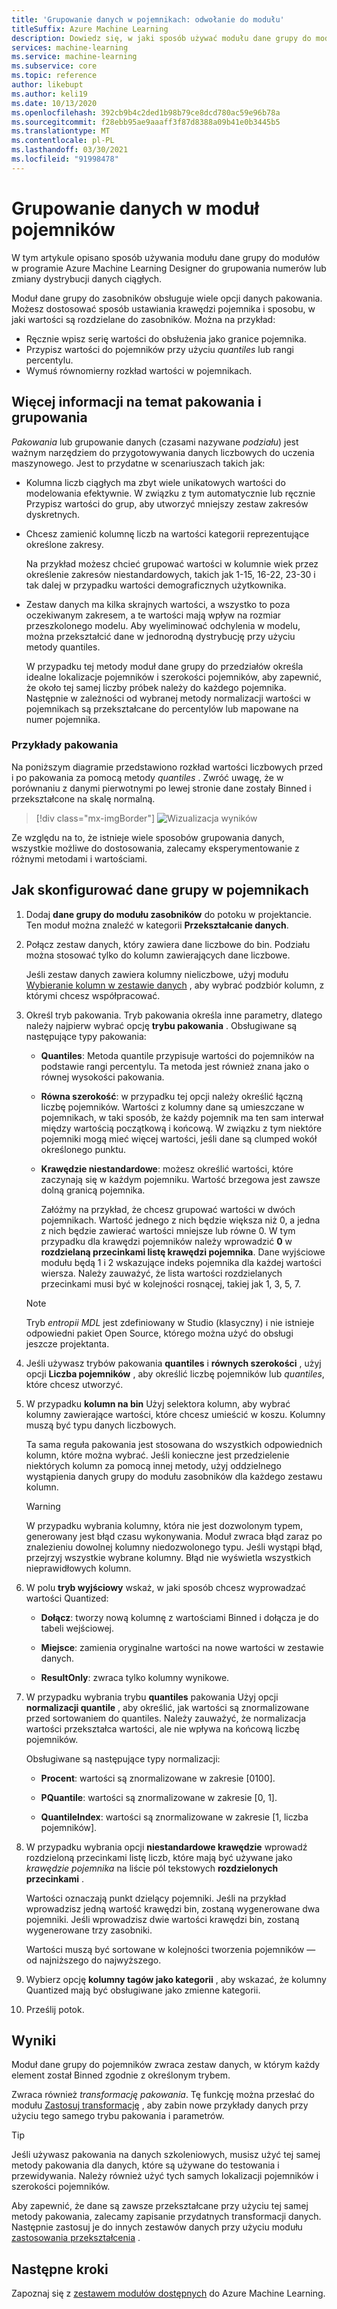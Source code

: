 ```yaml
---
title: 'Grupowanie danych w pojemnikach: odwołanie do modułu'
titleSuffix: Azure Machine Learning
description: Dowiedz się, w jaki sposób używać modułu dane grupy do modułów do grupowania numerów lub zmiany dystrybucji danych ciągłych.
services: machine-learning
ms.service: machine-learning
ms.subservice: core
ms.topic: reference
author: likebupt
ms.author: keli19
ms.date: 10/13/2020
ms.openlocfilehash: 392cb9b4c2ded1b98b79ce8dcd780ac59e96b78a
ms.sourcegitcommit: f28ebb95ae9aaaff3f87d8388a09b41e0b3445b5
ms.translationtype: MT
ms.contentlocale: pl-PL
ms.lasthandoff: 03/30/2021
ms.locfileid: "91998478"
---
```

# <a name="group-data-into-bins-module"></a>Grupowanie danych w moduł pojemników

W tym artykule opisano sposób używania modułu dane grupy do modułów w programie Azure Machine Learning Designer do grupowania numerów lub zmiany dystrybucji danych ciągłych.

Moduł dane grupy do zasobników obsługuje wiele opcji danych pakowania. Możesz dostosować sposób ustawiania krawędzi pojemnika i sposobu, w jaki wartości są rozdzielane do zasobników. Można na przykład:  

+ Ręcznie wpisz serię wartości do obsłużenia jako granice pojemnika.  
+ Przypisz wartości do pojemników przy użyciu *quantiles* lub rangi percentylu.  
+ Wymuś równomierny rozkład wartości w pojemnikach.  

## <a name="more-about-binning-and-grouping"></a>Więcej informacji na temat pakowania i grupowania

*Pakowania* lub grupowanie danych (czasami nazywane *podziału*) jest ważnym narzędziem do przygotowywania danych liczbowych do uczenia maszynowego. Jest to przydatne w scenariuszach takich jak:

+ Kolumna liczb ciągłych ma zbyt wiele unikatowych wartości do modelowania efektywnie. W związku z tym automatycznie lub ręcznie Przypisz wartości do grup, aby utworzyć mniejszy zestaw zakresów dyskretnych.

+ Chcesz zamienić kolumnę liczb na wartości kategorii reprezentujące określone zakresy.

    Na przykład możesz chcieć grupować wartości w kolumnie wiek przez określenie zakresów niestandardowych, takich jak 1-15, 16-22, 23-30 i tak dalej w przypadku wartości demograficznych użytkownika.

+ Zestaw danych ma kilka skrajnych wartości, a wszystko to poza oczekiwanym zakresem, a te wartości mają wpływ na rozmiar przeszkolonego modelu. Aby wyeliminować odchylenia w modelu, można przekształcić dane w jednorodną dystrybucję przy użyciu metody quantiles.

    W przypadku tej metody moduł dane grupy do przedziałów określa idealne lokalizacje pojemników i szerokości pojemników, aby zapewnić, że około tej samej liczby próbek należy do każdego pojemnika. Następnie w zależności od wybranej metody normalizacji wartości w pojemnikach są przekształcane do percentylów lub mapowane na numer pojemnika.

### <a name="examples-of-binning"></a>Przykłady pakowania

Na poniższym diagramie przedstawiono rozkład wartości liczbowych przed i po pakowania za pomocą metody *quantiles* . Zwróć uwagę, że w porównaniu z danymi pierwotnymi po lewej stronie dane zostały Binned i przekształcone na skalę normalną.  

> [!div class="mx-imgBorder"]
> ![Wizualizacja wyników](media/module/group-data-into-bins-result-example.png)

Ze względu na to, że istnieje wiele sposobów grupowania danych, wszystkie możliwe do dostosowania, zalecamy eksperymentowanie z różnymi metodami i wartościami. 

## <a name="how-to-configure-group-data-into-bins"></a>Jak skonfigurować dane grupy w pojemnikach

1. Dodaj **dane grupy do modułu zasobników** do potoku w projektancie. Ten moduł można znaleźć w kategorii **Przekształcanie danych**.

2. Połącz zestaw danych, który zawiera dane liczbowe do bin. Podziału można stosować tylko do kolumn zawierających dane liczbowe. 

    Jeśli zestaw danych zawiera kolumny nieliczbowe, użyj modułu [Wybieranie kolumn w zestawie danych](select-columns-in-dataset.md) , aby wybrać podzbiór kolumn, z którymi chcesz współpracować.

3. Określ tryb pakowania. Tryb pakowania określa inne parametry, dlatego należy najpierw wybrać opcję **trybu pakowania** . Obsługiwane są następujące typy pakowania:

    - **Quantiles**: Metoda quantile przypisuje wartości do pojemników na podstawie rangi percentylu. Ta metoda jest również znana jako o równej wysokości pakowania.

    - **Równa szerokość**: w przypadku tej opcji należy określić łączną liczbę pojemników. Wartości z kolumny dane są umieszczane w pojemnikach, w taki sposób, że każdy pojemnik ma ten sam interwał między wartością początkową i końcową. W związku z tym niektóre pojemniki mogą mieć więcej wartości, jeśli dane są clumped wokół określonego punktu.

    - **Krawędzie niestandardowe**: możesz określić wartości, które zaczynają się w każdym pojemniku. Wartość brzegowa jest zawsze dolną granicą pojemnika. 
    
      Załóżmy na przykład, że chcesz grupować wartości w dwóch pojemnikach. Wartość jednego z nich będzie większa niż 0, a jedna z nich będzie zawierać wartości mniejsze lub równe 0. W tym przypadku dla krawędzi pojemników należy wprowadzić **0** w **rozdzielaną przecinkami listę krawędzi pojemnika**. Dane wyjściowe modułu będą 1 i 2 wskazujące indeks pojemnika dla każdej wartości wiersza. Należy zauważyć, że lista wartości rozdzielanych przecinkami musi być w kolejności rosnącej, takiej jak 1, 3, 5, 7.
    
    > [!Note]
    > Tryb *entropii MDL* jest zdefiniowany w Studio (klasyczny) i nie istnieje odpowiedni pakiet Open Source, którego można użyć do obsługi jeszcze projektanta.        

4. Jeśli używasz trybów pakowania **quantiles** i **równych szerokości** , użyj opcji **Liczba pojemników** , aby określić liczbę pojemników lub *quantiles*, które chcesz utworzyć.

5. W przypadku **kolumn na bin** Użyj selektora kolumn, aby wybrać kolumny zawierające wartości, które chcesz umieścić w koszu. Kolumny muszą być typu danych liczbowych.

    Ta sama reguła pakowania jest stosowana do wszystkich odpowiednich kolumn, które można wybrać. Jeśli konieczne jest przedzielenie niektórych kolumn za pomocą innej metody, użyj oddzielnego wystąpienia danych grupy do modułu zasobników dla każdego zestawu kolumn.

    > [!WARNING]
    > W przypadku wybrania kolumny, która nie jest dozwolonym typem, generowany jest błąd czasu wykonywania. Moduł zwraca błąd zaraz po znalezieniu dowolnej kolumny niedozwolonego typu. Jeśli wystąpi błąd, przejrzyj wszystkie wybrane kolumny. Błąd nie wyświetla wszystkich nieprawidłowych kolumn.

6. W polu **tryb wyjściowy** wskaż, w jaki sposób chcesz wyprowadzać wartości Quantized:

    + **Dołącz**: tworzy nową kolumnę z wartościami Binned i dołącza je do tabeli wejściowej.

    + **Miejsce**: zamienia oryginalne wartości na nowe wartości w zestawie danych.

    + **ResultOnly**: zwraca tylko kolumny wynikowe.

7. W przypadku wybrania trybu **quantiles** pakowania Użyj opcji **normalizacji quantile** , aby określić, jak wartości są znormalizowane przed sortowaniem do quantiles. Należy zauważyć, że normalizacja wartości przekształca wartości, ale nie wpływa na końcową liczbę pojemników.

    Obsługiwane są następujące typy normalizacji:

    + **Procent**: wartości są znormalizowane w zakresie [0100].

    + **PQuantile**: wartości są znormalizowane w zakresie [0, 1].

    + **QuantileIndex**: wartości są znormalizowane w zakresie [1, liczba pojemników].

8. W przypadku wybrania opcji **niestandardowe krawędzie** wprowadź rozdzieloną przecinkami listę liczb, które mają być używane jako *krawędzie pojemnika* na liście pól tekstowych **rozdzielonych przecinkami** . 

    Wartości oznaczają punkt dzielący pojemniki. Jeśli na przykład wprowadzisz jedną wartość krawędzi bin, zostaną wygenerowane dwa pojemniki. Jeśli wprowadzisz dwie wartości krawędzi bin, zostaną wygenerowane trzy zasobniki.

    Wartości muszą być sortowane w kolejności tworzenia pojemników — od najniższego do najwyższego.

10. Wybierz opcję **kolumny tagów jako kategorii** , aby wskazać, że kolumny Quantized mają być obsługiwane jako zmienne kategorii.

11. Prześlij potok.

## <a name="results"></a>Wyniki

Moduł dane grupy do pojemników zwraca zestaw danych, w którym każdy element został Binned zgodnie z określonym trybem. 

Zwraca również *transformację pakowania*. Tę funkcję można przesłać do modułu [Zastosuj transformację](apply-transformation.md) , aby zabin nowe przykłady danych przy użyciu tego samego trybu pakowania i parametrów.  

> [!TIP]
> Jeśli używasz pakowania na danych szkoleniowych, musisz użyć tej samej metody pakowania dla danych, które są używane do testowania i przewidywania. Należy również użyć tych samych lokalizacji pojemników i szerokości pojemników. 
> 
> Aby zapewnić, że dane są zawsze przekształcane przy użyciu tej samej metody pakowania, zalecamy zapisanie przydatnych transformacji danych. Następnie zastosuj je do innych zestawów danych przy użyciu modułu [zastosowania przekształcenia](apply-transformation.md) .

## <a name="next-steps"></a>Następne kroki

Zapoznaj się z [zestawem modułów dostępnych](module-reference.md) do Azure Machine Learning. 
